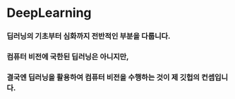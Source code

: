 # DeepLearning
### 딥러닝의 기초부터 심화까지 전반적인 부분을 다룹니다.
### 컴퓨터 비전에 국한된 딥러닝은 아니지만, 
### 결국엔 딥러닝을 활용하여 컴퓨터 비전을 수행하는 것이 제 깃헙의 컨셉입니다.
